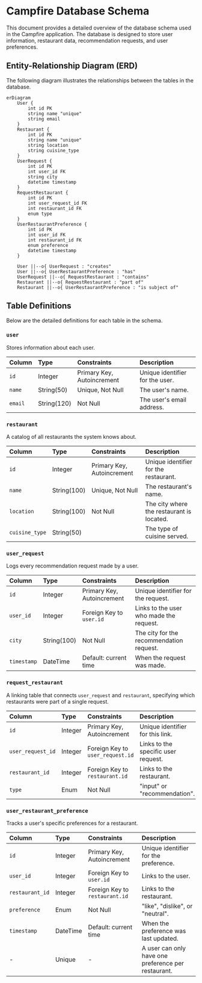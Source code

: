 # Campfire Database Schema

This document provides a detailed overview of the database schema used in the Campfire application. The database is designed to store user information, restaurant data, recommendation requests, and user preferences.

## Entity-Relationship Diagram (ERD)

The following diagram illustrates the relationships between the tables in the database.

```mermaid
erDiagram
    User {
        int id PK
        string name "unique"
        string email
    }
    Restaurant {
        int id PK
        string name "unique"
        string location
        string cuisine_type
    }
    UserRequest {
        int id PK
        int user_id FK
        string city
        datetime timestamp
    }
    RequestRestaurant {
        int id PK
        int user_request_id FK
        int restaurant_id FK
        enum type
    }
    UserRestaurantPreference {
        int id PK
        int user_id FK
        int restaurant_id FK
        enum preference
        datetime timestamp
    }

    User ||--o{ UserRequest : "creates"
    User ||--o{ UserRestaurantPreference : "has"
    UserRequest ||--o{ RequestRestaurant : "contains"
    Restaurant ||--o{ RequestRestaurant : "part of"
    Restaurant ||--o{ UserRestaurantPreference : "is subject of"
```

## Table Definitions

Below are the detailed definitions for each table in the schema.

### `user`

Stores information about each user.

| Column | Type | Constraints | Description |
| :--- | :--- | :--- | :--- |
| `id` | Integer | Primary Key, Autoincrement | Unique identifier for the user. |
| `name` | String(50) | Unique, Not Null | The user's name. |
| `email`| String(120)| Not Null | The user's email address. |

### `restaurant`

A catalog of all restaurants the system knows about.

| Column | Type | Constraints | Description |
| :--- | :--- | :--- | :--- |
| `id` | Integer | Primary Key, Autoincrement | Unique identifier for the restaurant. |
| `name` | String(100)| Unique, Not Null | The restaurant's name. |
| `location`| String(100)| Not Null | The city where the restaurant is located. |
| `cuisine_type`| String(50)| | The type of cuisine served. |

### `user_request`

Logs every recommendation request made by a user.

| Column | Type | Constraints | Description |
| :--- | :--- | :--- | :--- |
| `id` | Integer | Primary Key, Autoincrement | Unique identifier for the request. |
| `user_id`| Integer | Foreign Key to `user.id` | Links to the user who made the request. |
| `city` | String(100)| Not Null | The city for the recommendation request. |
| `timestamp`| DateTime | Default: current time | When the request was made. |

### `request_restaurant`

A linking table that connects `user_request` and `restaurant`, specifying which restaurants were part of a single request.

| Column | Type | Constraints | Description |
| :--- | :--- | :--- | :--- |
| `id` | Integer | Primary Key, Autoincrement | Unique identifier for this link. |
| `user_request_id` | Integer | Foreign Key to `user_request.id` | Links to the specific user request. |
| `restaurant_id` | Integer | Foreign Key to `restaurant.id` | Links to the restaurant. |
| `type` | Enum | Not Null | "input" or "recommendation". |

### `user_restaurant_preference`

Tracks a user's specific preferences for a restaurant.

| Column | Type | Constraints | Description |
| :--- | :--- | :--- | :--- |
| `id` | Integer | Primary Key, Autoincrement | Unique identifier for the preference. |
| `user_id` | Integer | Foreign Key to `user.id` | Links to the user. |
| `restaurant_id`| Integer | Foreign Key to `restaurant.id` | Links to the restaurant. |
| `preference`| Enum | Not Null | "like", "dislike", or "neutral". |
| `timestamp`| DateTime | Default: current time | When the preference was last updated. |
| - | Unique | - | A user can only have one preference per restaurant. | 